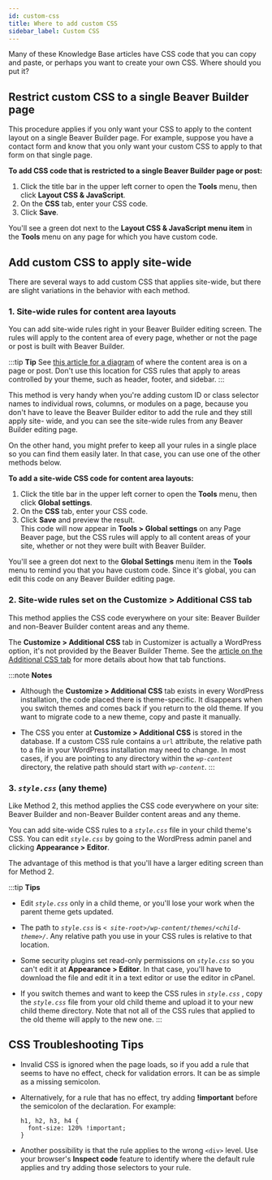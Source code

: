 ```yaml
---
id: custom-css
title: Where to add custom CSS
sidebar_label: Custom CSS
---
```


Many of these Knowledge Base articles have CSS code that you can copy and
paste, or perhaps you want to create your own CSS. Where should you put it?

## Restrict custom CSS to a single Beaver Builder page

This procedure applies if you only want your CSS to apply to the content
layout on a single Beaver Builder page. For example, suppose you have a
contact form and know that you only want your custom CSS to apply to that form
on that single page.

**To add CSS code that is restricted to a single Beaver Builder page or
post:**

  1. Click the title bar in the upper left corner to open the **Tools** menu, then click **Layout CSS & JavaScript**.
  2. On the **CSS** tab, enter your CSS code.
  3. Click **Save**.

You'll see a green dot next to the **Layout CSS & JavaScript menu item** in
the **Tools** menu on any page for which you have custom code.

## Add custom CSS to apply site-wide

There are several ways to add custom CSS that applies site-wide, but there are
slight variations in the behavior with each method.

### 1. Site-wide rules for content area layouts

You can add site-wide rules right in your Beaver Builder editing screen. The
rules will apply to the content area of every page, whether or not the page or
post is built with Beaver Builder.

:::tip **Tip**
See [this article for a diagram](/beaver-builder/getting-started/what-can-i-do-with-beaver-builder.md/#plugin-vs-theme-vs-beaver-themer) of where the content area is on a page or post. Don't use this location for CSS rules that apply to areas controlled by your theme, such as header, footer, and sidebar.
:::

This method is very handy when you're adding custom ID or class selector names
to individual rows, columns, or modules on a page, because you don't have to
leave the Beaver Builder editor to add the rule and they still apply site-
wide, and you can see the site-wide rules from any Beaver Builder editing
page.

On the other hand, you might prefer to keep all your rules in a single place
so you can find them easily later. In that case, you can use one of the other
methods below.

**To add a site-wide CSS code for content area layouts:**

1. Click the title bar in the upper left corner to open the **Tools** menu, then click **Global settings**.
2. On the **CSS** tab, enter your CSS code.
3. Click **Save** and preview the result.  
This code will now appear in **Tools > Global settings** on any Page Beaver
page, but the CSS rules will apply to all content areas of your site, whether
or not they were built with Beaver Builder.

You'll see a green dot next to the **Global Settings** menu item in the
**Tools** menu to remind you that you have custom code. Since it's global,
you can edit this code on any Beaver Builder editing page.

### 2. Site-wide rules set on the Customize > Additional CSS tab

This method applies the CSS code everywhere on your site: Beaver Builder and
non-Beaver Builder content areas and any theme.

The **Customize > Additional CSS** tab in Customizer is actually a WordPress
option, it's not provided by the Beaver Builder Theme. See the [article on the Additional CSS tab](/bb-theme/customizer-settings/additional-css.md) for more details about how that tab functions.

:::note **Notes**
* Although the **Customize > Additional CSS** tab exists in every WordPress installation, the code placed there is theme-specific. It disappears when you switch themes and comes back if you return to the old theme. If you want to migrate code to a new theme, copy and paste it manually.

* The CSS you enter at **Customize > Additional CSS** is stored in the database. If a custom CSS rule contains a `url` attribute, the relative path to a file in your WordPress installation may need to change. In most cases, if you are pointing to any directory within the *`wp-content`* directory, the relative path should start with *`wp-content`*.
:::

### 3. *`style.css`* (any theme)

Like Method 2, this method applies the CSS code everywhere on your site:
Beaver Builder and non-Beaver Builder content areas and any theme.

You can add site-wide CSS rules to a *`style.css`* file in your child theme's
CSS. You can edit *`style.css`* by going to the WordPress admin panel and
clicking **Appearance > Editor**.

The advantage of this method is that you'll have a larger editing screen than
for Method 2.

:::tip **Tips**
* Edit *`style.css`* only in a child theme, or you'll lose your work when the parent theme gets updated.

* The path to *`style.css`* is *`< site-root>/wp-content/themes/<child-theme>/`*. Any relative path you use in your CSS rules is relative to that location.

* Some security plugins set read-only permissions on *`style.css`* so you can't edit it at **Appearance > Editor**. In that case, you'll have to download the file and edit it in a text editor or use the editor in cPanel.

* If you switch themes and want to keep the CSS rules in *`style.css`* , copy the *`style.css`* file from your old child theme and upload it to your new child theme directory. Note that not all of the CSS rules that applied to the old theme will apply to the new one.
:::

## CSS Troubleshooting Tips

* Invalid CSS is ignored when the page loads, so if you add a rule that seems to have no effect, check for validation errors. It can be as simple as a missing semicolon.
* Alternatively, for a rule that has no effect, try adding **!important** before the semicolon of the declaration. For example:

  ```markup    
  h1, h2, h3, h4 {
    font-size: 120% !important;
  }
  ```

* Another possibility is that the rule applies to the wrong `<div>` level. Use your browser's **Inspect code** feature to identify where the default rule applies and try adding those selectors to your rule.
